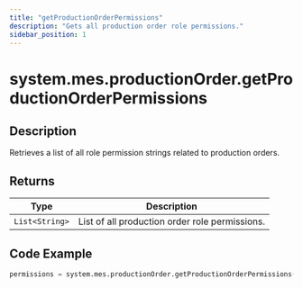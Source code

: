 ```yaml
---
title: "getProductionOrderPermissions"
description: "Gets all production order role permissions."
sidebar_position: 1
---
```


# system.mes.productionOrder.getProductionOrderPermissions

## Description
Retrieves a list of all role permission strings related to production orders.

## Returns
| Type         | Description                          |
|--------------|--------------------------------------|
| `List<String>` | List of all production order role permissions.    |

## Code Example
```python
permissions = system.mes.productionOrder.getProductionOrderPermissions()
```

